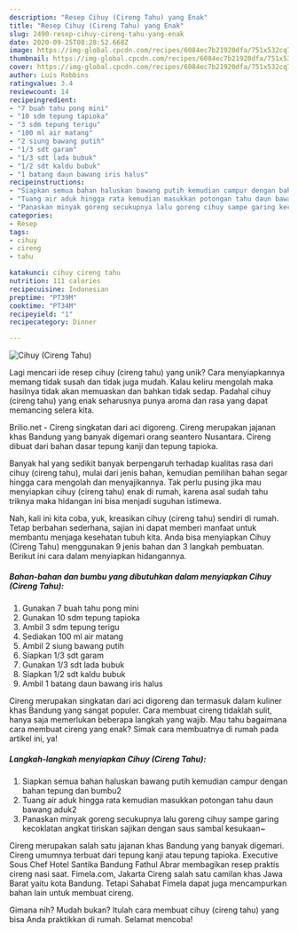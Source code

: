 ```yaml
---
description: "Resep Cihuy (Cireng Tahu) yang Enak"
title: "Resep Cihuy (Cireng Tahu) yang Enak"
slug: 2490-resep-cihuy-cireng-tahu-yang-enak
date: 2020-09-25T08:28:52.668Z
image: https://img-global.cpcdn.com/recipes/6084ec7b21920dfa/751x532cq70/cihuy-cireng-tahu-foto-resep-utama.jpg
thumbnail: https://img-global.cpcdn.com/recipes/6084ec7b21920dfa/751x532cq70/cihuy-cireng-tahu-foto-resep-utama.jpg
cover: https://img-global.cpcdn.com/recipes/6084ec7b21920dfa/751x532cq70/cihuy-cireng-tahu-foto-resep-utama.jpg
author: Luis Robbins
ratingvalue: 3.4
reviewcount: 14
recipeingredient:
- "7 buah tahu pong mini"
- "10 sdm tepung tapioka"
- "3 sdm tepung terigu"
- "100 ml air matang"
- "2 siung bawang putih"
- "1/3 sdt garam"
- "1/3 sdt lada bubuk"
- "1/2 sdt kaldu bubuk"
- "1 batang daun bawang iris halus"
recipeinstructions:
- "Siapkan semua bahan haluskan bawang putih kemudian campur dengan bahan tepung dan bumbu2"
- "Tuang air aduk hingga rata kemudian masukkan potongan tahu daun bawang aduk2"
- "Panaskan minyak goreng secukupnya lalu goreng cihuy sampe garing kecoklatan angkat tiriskan sajikan dengan saus sambal kesukaan~"
categories:
- Resep
tags:
- cihuy
- cireng
- tahu

katakunci: cihuy cireng tahu 
nutrition: 111 calories
recipecuisine: Indonesian
preptime: "PT39M"
cooktime: "PT34M"
recipeyield: "1"
recipecategory: Dinner

---
```



![Cihuy (Cireng Tahu)](https://img-global.cpcdn.com/recipes/6084ec7b21920dfa/751x532cq70/cihuy-cireng-tahu-foto-resep-utama.jpg)

Lagi mencari ide resep cihuy (cireng tahu) yang unik? Cara menyiapkannya memang tidak susah dan tidak juga mudah. Kalau keliru mengolah maka hasilnya tidak akan memuaskan dan bahkan tidak sedap. Padahal cihuy (cireng tahu) yang enak seharusnya punya aroma dan rasa yang dapat memancing selera kita.

Brilio.net - Cireng singkatan dari aci digoreng. Cireng merupakan jajanan khas Bandung yang banyak digemari orang seantero Nusantara. Cireng dibuat dari bahan dasar tepung kanji dan tepung tapioka.

Banyak hal yang sedikit banyak berpengaruh terhadap kualitas rasa dari cihuy (cireng tahu), mulai dari jenis bahan, kemudian pemilihan bahan segar hingga cara mengolah dan menyajikannya. Tak perlu pusing jika mau menyiapkan cihuy (cireng tahu) enak di rumah, karena asal sudah tahu triknya maka hidangan ini bisa menjadi suguhan istimewa.


Nah, kali ini kita coba, yuk, kreasikan cihuy (cireng tahu) sendiri di rumah. Tetap berbahan sederhana, sajian ini dapat memberi manfaat untuk membantu menjaga kesehatan tubuh kita. Anda bisa menyiapkan Cihuy (Cireng Tahu) menggunakan 9 jenis bahan dan 3 langkah pembuatan. Berikut ini cara dalam menyiapkan hidangannya.

<!--inarticleads1-->

##### Bahan-bahan dan bumbu yang dibutuhkan dalam menyiapkan Cihuy (Cireng Tahu):

1. Gunakan 7 buah tahu pong mini
1. Gunakan 10 sdm tepung tapioka
1. Ambil 3 sdm tepung terigu
1. Sediakan 100 ml air matang
1. Ambil 2 siung bawang putih
1. Siapkan 1/3 sdt garam
1. Gunakan 1/3 sdt lada bubuk
1. Siapkan 1/2 sdt kaldu bubuk
1. Ambil 1 batang daun bawang iris halus


Cireng merupakan singkatan dari aci digoreng dan termasuk dalam kuliner khas Bandung yang sangat populer. Cara membuat cireng tidaklah sulit, hanya saja memerlukan beberapa langkah yang wajib. Mau tahu bagaimana cara membuat cireng yang enak? Simak cara membuatnya di rumah pada artikel ini, ya! 

<!--inarticleads2-->

##### Langkah-langkah menyiapkan Cihuy (Cireng Tahu):

1. Siapkan semua bahan haluskan bawang putih kemudian campur dengan bahan tepung dan bumbu2
1. Tuang air aduk hingga rata kemudian masukkan potongan tahu daun bawang aduk2
1. Panaskan minyak goreng secukupnya lalu goreng cihuy sampe garing kecoklatan angkat tiriskan sajikan dengan saus sambal kesukaan~


Cireng merupakan salah satu jajanan khas Bandung yang banyak digemari. Cireng umumnya terbuat dari tepung kanji atau tepung tapioka. Executive Sous Chef Hotel Santika Bandung Fathul Abrar membagikan resep praktis cireng nasi saat. Fimela.com, Jakarta Cireng salah satu camilan khas Jawa Barat yaitu kota Bandung. Tetapi Sahabat Fimela dapat juga mencampurkan bahan lain untuk membuat cireng. 

Gimana nih? Mudah bukan? Itulah cara membuat cihuy (cireng tahu) yang bisa Anda praktikkan di rumah. Selamat mencoba!
